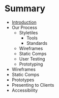 # Summary

* [Introduction](README.md)
* Our Process
   * Styletiles
       * Tools
       * Standards
   * Wireframes
   * Static Comps
   * User Testing
   * Prototyping
* Wireframes
* Static Comps
* Prototypes
* Presenting to Clients
* Accessibility

